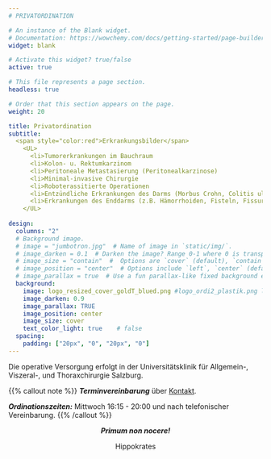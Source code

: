 ```yaml
---
# PRIVATORDINATION

# An instance of the Blank widget.
# Documentation: https://wowchemy.com/docs/getting-started/page-builder/
widget: blank

# Activate this widget? true/false
active: true

# This file represents a page section.
headless: true

# Order that this section appears on the page.
weight: 20

title: Privatordination
subtitle: 
  <span style="color:red">Erkrankungsbilder</span> 
    <UL>
      <li>Tumorerkrankungen im Bauchraum
      <li>Kolon- u. Rektumkarzinom
      <li>Peritoneale Metastasierung (Peritonealkarzinose)
      <li>Minimal-invasive Chirurgie
      <li>Roboterassitierte Operationen
      <li>Entzündliche Erkrankungen des Darms (Morbus Crohn, Colitis ulcerosa, Divertikulitis)
      <li>Erkrankungen des Enddarms (z.B. Hämorrhoiden, Fisteln, Fissuren)
    </UL>
  
design:
  columns: "2"
  # Background image.
  # image = "jumbotron.jpg"  # Name of image in `static/img/`.
  # image_darken = 0.1  # Darken the image? Range 0-1 where 0 is transparent and 1 is opaque.
  # image_size = "contain"  #  Options are `cover` (default), `contain`, or `actual` size.
  # image_position = "center"  # Options include `left`, `center` (default), or `right`.
  # image_parallax = true  # Use a fun parallax-like fixed background effect? true/false
  background:
    image: logo_resized_cover_goldT_blued.png #logo_ordi2_plastik.png logo_ordi1_blau_T_weiss.png
    image_darken: 0.9
    image_parallax: TRUE
    image_position: center
    image_size: cover
    text_color_light: true    # false
  spacing:
    padding: ["20px", "0", "20px", "0"]
---
```


<p></p>

Die operative Versorgung erfolgt in der Universitätsklinik für Allgemein-, Viszeral-, und Thoraxchirurgie Salzburg. 

{{% callout note %}}
**_Terminvereinbarung_** über [Kontakt](#contact). 

**_Ordinationszeiten:_** Mittwoch 16:15 - 20:00 und nach telefonischer Vereinbarung. 
{{% /callout %}}

<div style="text-align:center;">  

**_Primum non nocere!_** 

Hippokrates
</div>


